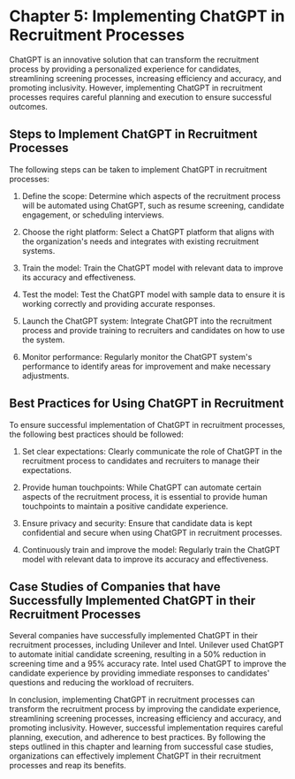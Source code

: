 Chapter 5: Implementing ChatGPT in Recruitment Processes
========================================================

ChatGPT is an innovative solution that can transform the recruitment process by providing a personalized experience for candidates, streamlining screening processes, increasing efficiency and accuracy, and promoting inclusivity. However, implementing ChatGPT in recruitment processes requires careful planning and execution to ensure successful outcomes.

Steps to Implement ChatGPT in Recruitment Processes
---------------------------------------------------

The following steps can be taken to implement ChatGPT in recruitment processes:

1. Define the scope: Determine which aspects of the recruitment process will be automated using ChatGPT, such as resume screening, candidate engagement, or scheduling interviews.

2. Choose the right platform: Select a ChatGPT platform that aligns with the organization's needs and integrates with existing recruitment systems.

3. Train the model: Train the ChatGPT model with relevant data to improve its accuracy and effectiveness.

4. Test the model: Test the ChatGPT model with sample data to ensure it is working correctly and providing accurate responses.

5. Launch the ChatGPT system: Integrate ChatGPT into the recruitment process and provide training to recruiters and candidates on how to use the system.

6. Monitor performance: Regularly monitor the ChatGPT system's performance to identify areas for improvement and make necessary adjustments.

Best Practices for Using ChatGPT in Recruitment
-----------------------------------------------

To ensure successful implementation of ChatGPT in recruitment processes, the following best practices should be followed:

1. Set clear expectations: Clearly communicate the role of ChatGPT in the recruitment process to candidates and recruiters to manage their expectations.

2. Provide human touchpoints: While ChatGPT can automate certain aspects of the recruitment process, it is essential to provide human touchpoints to maintain a positive candidate experience.

3. Ensure privacy and security: Ensure that candidate data is kept confidential and secure when using ChatGPT in recruitment processes.

4. Continuously train and improve the model: Regularly train the ChatGPT model with relevant data to improve its accuracy and effectiveness.

Case Studies of Companies that have Successfully Implemented ChatGPT in their Recruitment Processes
---------------------------------------------------------------------------------------------------

Several companies have successfully implemented ChatGPT in their recruitment processes, including Unilever and Intel. Unilever used ChatGPT to automate initial candidate screening, resulting in a 50% reduction in screening time and a 95% accuracy rate. Intel used ChatGPT to improve the candidate experience by providing immediate responses to candidates' questions and reducing the workload of recruiters.

In conclusion, implementing ChatGPT in recruitment processes can transform the recruitment process by improving the candidate experience, streamlining screening processes, increasing efficiency and accuracy, and promoting inclusivity. However, successful implementation requires careful planning, execution, and adherence to best practices. By following the steps outlined in this chapter and learning from successful case studies, organizations can effectively implement ChatGPT in their recruitment processes and reap its benefits.
